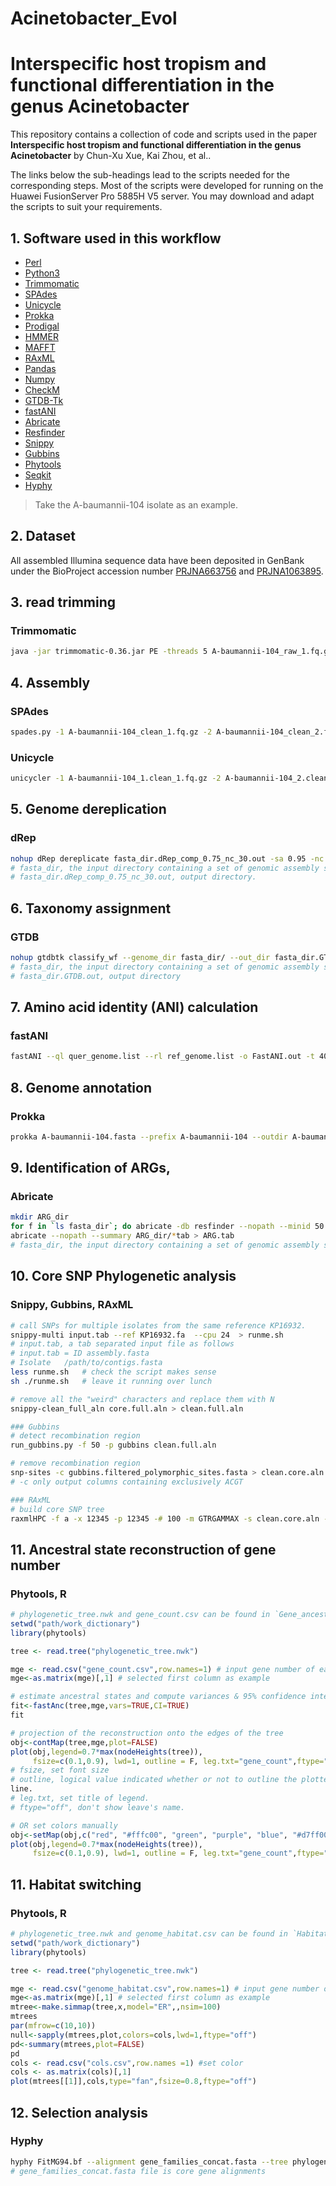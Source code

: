 # Acinetobacter_Evol
# Interspecific host tropism and functional differentiation in the genus Acinetobacter

This repository contains a collection of code and scripts used in the paper **Interspecific host tropism and functional differentiation in the genus Acinetobacter** by Chun-Xu Xue, Kai Zhou,  et al..

The links below the sub-headings lead to the scripts needed for the corresponding steps. Most of the scripts were developed for running on the Huawei FusionServer Pro 5885H V5 server. You may download and adapt the scripts to suit your requirements.

## 1. Software used in this workflow

- [Perl](https://www.perl.org/)
- [Python3](https://www.python.org/)
- [Trimmomatic](https://github.com/timflutre/trimmomatic)
- [SPAdes](https://github.com/ablab/spades)
- [Unicycle](https://github.com/rrwick/Unicycler)
- [Prokka](https://github.com/tseemann/prokka)
- [Prodigal](https://github.com/hyattpd/Prodigal)
- [HMMER](http://hmmer.org/)
- [MAFFT](https://mafft.cbrc.jp/alignment/software/)
- [RAxML](https://evomics.org/learning/phylogenetics/raxml/)
- [Pandas](https://pandas.pydata.org/)
- [Numpy](https://numpy.org/)
- [CheckM](https://ecogenomics.github.io/CheckM/)
- [GTDB-Tk](https://github.com/Ecogenomics/GTDBTk)
- [fastANI](https://github.com/ParBLiSS/FastANI)
- [Abricate](https://github.com/tseemann/abricate)
- [Resfinder](https://github.com/cadms/resfinder)
- [Snippy](https://github.com/tseemann/snippy)
- [Gubbins](https://github.com/nickjcroucher/gubbins)
- [Phytools](https://cran.r-project.org/web/packages/phytools/index.html)
- [Seqkit](https://bioinf.shenwei.me/seqkit/)
- [Hyphy](https://github.com/veg/hyphy-analyses/tree/master/FitMG94)

>Take the A-baumannii-104 isolate as an example.

## 2. Dataset
All assembled Illumina sequence data have been deposited in GenBank under the BioProject accession number [PRJNA663756](https://ncbi.nlm.nih.gov/bioproject/663756) and [PRJNA1063895](https://ncbi.nlm.nih.gov/bioproject/063895).

## 3. read trimming
### Trimmomatic
```bash
java -jar trimmomatic-0.36.jar PE -threads 5 A-baumannii-104_raw_1.fq.gz A-baumannii-104_raw_2.fq.gz A-baumannii-104_clean_1.fq.gz A-baumannii-104__unpaired_1.fq.gz A-baumannii-104_clean_2.fq.gz A-baumannii-104_unpaired_2.fq.gz
```

## 4. Assembly
### SPAdes
```bash
spades.py -1 A-baumannii-104_clean_1.fq.gz -2 A-baumannii-104_clean_2.fq.gz --isolate --cov-cutoff auto -o A-baumannii-104.fasta
```
### Unicycle
```bash
unicycler -1 A-baumannii-104_1.clean_1.fq.gz -2 A-baumannii-104_2.clean_1.fq.gz -l A-baumannii-104.nanopore.fq.gz -o A-baumannii-104.unicycle.fasta
```

## 5. Genome dereplication
### dRep
```bash
nohup dRep dereplicate fasta_dir.dRep_comp_0.75_nc_30.out -sa 0.95 -nc 0.30 -p 24 -comp 70 -con 10 -g fasta_dir/*.fasta &
# fasta_dir, the input directory containing a set of genomic assembly sequences.
# fasta_dir.dRep_comp_0.75_nc_30.out, output directory.
```

## 6. Taxonomy assignment
### GTDB
```bash
nohup gtdbtk classify_wf --genome_dir fasta_dir/ --out_dir fasta_dir.GTDB.out --extension fasta &
# fasta_dir, the input directory containing a set of genomic assembly sequences.
# fasta_dir.GTDB.out, output directory
```

## 7. Amino acid identity (ANI) calculation
### fastANI
```bash
fastANI --ql quer_genome.list --rl ref_genome.list -o FastANI.out -t 40
```

## 8. Genome annotation
### Prokka
```bash
prokka A-baumannii-104.fasta --prefix A-baumannii-104 --outdir A-baumannii-104.prokka.out/KP16932 --compliant
```

## 9. Identification of ARGs,
### Abricate
```bash
mkdir ARG_dir
for f in `ls fasta_dir`; do abricate -db resfinder --nopath --minid 50 --mincov 70 --quiet fasta_dir/${f} > ARG_dir/${f%%.fasta}.tab; done
abricate --nopath --summary ARG_dir/*tab > ARG.tab
# fasta_dir, the input directory containing a set of genomic assembly sequences.
```

## 10. Core SNP Phylogenetic analysis
### Snippy, Gubbins, RAxML
```bash
# call SNPs for multiple isolates from the same reference KP16932.
snippy-multi input.tab --ref KP16932.fa  --cpu 24  > runme.sh
# input.tab, a tab separated input file as follows
# input.tab = ID assembly.fasta
# Isolate	/path/to/contigs.fasta
less runme.sh   # check the script makes sense
sh ./runme.sh   # leave it running over lunch

# remove all the "weird" characters and replace them with N
snippy-clean_full_aln core.full.aln > clean.full.aln 

### Gubbins
# detect recombination region
run_gubbins.py -f 50 -p gubbins clean.full.aln

# remove recombination region
snp-sites -c gubbins.filtered_polymorphic_sites.fasta > clean.core.aln
# -c only output columns containing exclusively ACGT

### RAxML
# build core SNP tree
raxmlHPC -f a -x 12345 -p 12345 -# 100 -m GTRGAMMAX -s clean.core.aln -n tree
```

## 11. Ancestral state reconstruction of gene number
### Phytools, R
```R
# phylogenetic_tree.nwk and gene_count.csv can be found in `Gene_ancestral_state` dictionary.
setwd("path/work_dictionary")
library(phytools)

tree <- read.tree("phylogenetic_tree.nwk")

mge <- read.csv("gene_count.csv",row.names=1) # input gene number of each isolates.
mge<-as.matrix(mge)[,1] # selected first column as example

# estimate ancestral states and compute variances & 95% confidence intervals for each node:
fit<-fastAnc(tree,mge,vars=TRUE,CI=TRUE)
fit

# projection of the reconstruction onto the edges of the tree
obj<-contMap(tree,mge,plot=FALSE)
plot(obj,legend=0.7*max(nodeHeights(tree)),
     fsize=c(0.1,0.9), lwd=1, outline = F, leg.txt="gene_count",ftype="off")
# fsize, set font size
# outline, logical value indicated whether or not to outline the plotted color bar with a 1 pt
line.
# leg.txt, set title of legend.
# ftype="off", don't show leave's name.

# OR set colors manually
obj<-setMap(obj,c("red", "#fffc00", "green", "purple", "blue", "#d7ff00", "black"))
plot(obj,legend=0.7*max(nodeHeights(tree)),
     fsize=c(0.1,0.9), lwd=1, outline = F, leg.txt="gene_count",ftype="off")
```

## 11. Habitat switching
### Phytools, R
```R
# phylogenetic_tree.nwk and genome_habitat.csv can be found in `Habitat_switching` dictionary.
setwd("path/work_dictionary")
library(phytools)

tree <- read.tree("phylogenetic_tree.nwk")

mge <- read.csv("genome_habitat.csv",row.names=1) # input gene number of each isolates.
mge<-as.matrix(mge)[,1] # selected first column as example
mtree<-make.simmap(tree,x,model="ER",,nsim=100)
mtrees
par(mfrow=c(10,10))
null<-sapply(mtrees,plot,colors=cols,lwd=1,ftype="off")
pd<-summary(mtrees,plot=FALSE)
pd
cols <- read.csv("cols.csv",row.names =1) #set color
cols <- as.matrix(cols)[,1]
plot(mtrees[[1]],cols,type="fan",fsize=0.8,ftype="off")
```

## 12. Selection analysis
### Hyphy
```bash
hyphy FitMG94.bf --alignment gene_families_concat.fasta --tree phylogenetic_tree.nwk --lrt Yes --type local
# gene_families_concat.fasta file is core gene alignments
```





